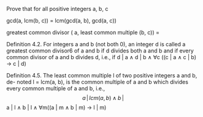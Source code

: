 Prove that for all positive integers a, b, c

gcd(a, lcm(b, c)) = lcm(gcd(a, b), gcd(a, c))

greatest common divisor ( a, least common multiple (b, c)) =



Definition 4.2.
For integers a and b (not both 0), an integer d is called a greatest common divisor6 of a and b if d divides both a and b and if every common divisor of a and b divides d, i.e., if
d | a ∧ d | b ∧ ∀c ((c | a ∧ c | b) → c | d)


Definition 4.5.
The least common multiple l of two positive integers a and b, de- noted l = lcm(a, b), is the common multiple of a and b which divides every common multiple of a and b, i.e.,
$$a\,|\,lcm(a,\,b)\land b\,|$$
a | l ∧ b | l ∧ ∀m((a | m ∧ b | m) → l | m)